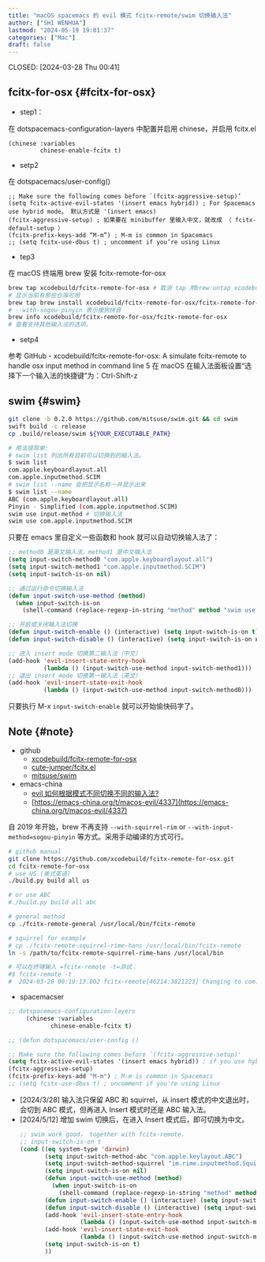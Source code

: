 ```yaml
---
title: "macOS spacemacs 的 evil 模式 fcitx-remote/swim 切换输入法"
author: ["SHI WENHUA"]
lastmod: "2024-05-19 19:01:37"
categories: ["Mac"]
draft: false
---
```


CLOSED: <span class="timestamp-wrapper"><span class="timestamp">[2024-03-28 Thu 00:41]</span></span>


## fcitx-for-osx {#fcitx-for-osx}

-   step1：

在 dotspacemacs-configuration-layers 中配置并启用 chinese，并启用 fcitx.el

```elisp
(chinese :variables
         chinese-enable-fcitx t)
```

-   setp2

在 dotspacemacs/user-config()

```elisp
;; Make sure the following comes before `(fcitx-aggressive-setup)’
(setq fcitx-active-evil-states '(insert emacs hybrid)) ; For Spacemacs use hybrid mode。 默认方式是 '(insert emacs)
(fcitx-aggressive-setup) ; 如果要在 minibuffer 里输入中文，就改成 （ fcitx-default-setup ）
(fcitx-prefix-keys-add “M-m”) ; M-m is common in Spacemacs
;; (setq fcitx-use-dbus t) ; uncomment if you’re using Linux
```

-   tep3

在 macOS 终端用 brew 安装 fcitx-remote-for-osx

```bash
brew tap xcodebuild/fcitx-remote-for-osx # 取消 tap 用brew untap xcodebuild/fcitx-remote-for-osx
# 显示当前有那些仓库可用
brew tap brew install xcodebuild/fcitx-remote-for-osx/fcitx-remote-for-osx --with-sogou-pinyin
# --with-sogou-pinyin 表示搜狗拼音
brew info xcodebuild/fcitx-remote-for-osx/fcitx-remote-for-osx
# 查看支持其他输入法的选项。
```

-   setp4

参考 GitHub - xcodebuild/fcitx-remote-for-osx: A simulate fcitx-remote to handle osx input method in command line 5 在 macOS 在输入法面板设置“选择下一个输入法的快捷键”为：Ctrl-Shift-z


## swim {#swim}

```bash
git clone -b 0.2.0 https://github.com/mitsuse/swim.git && cd swim
swift build -c release
cp .build/release/swim ${YOUR_EXECUTABLE_PATH}

# 用法很简单:
# swim list 列出所有目前可以切换到的输入法。
$ swim list
com.apple.keyboardlayout.all
com.apple.inputmethod.SCIM
# swim list --name 会把显示名称一并显示出来
$ swim list --name
ABC (com.apple.keyboardlayout.all)
Pinyin - Simplified (com.apple.inputmethod.SCIM)
swim use input-method # 切换输入法
swim use com.apple.inputmethod.SCIM
```

只要在 emacs 里自定义一些函数和 hook 就可以自动切换输入法了：

```lisp
;; method0 是英文输入法，method1 是中文输入法
(setq input-switch-method0 "com.apple.keyboardlayout.all")
(setq input-switch-method1 "com.apple.inputmethod.SCIM")
(setq input-switch-is-on nil)

;; 通过运行命令切换输入法
(defun input-switch-use-method (method)
  (when input-switch-is-on
    (shell-command (replace-regexp-in-string "method" method "swim use method"))))

;; 开启或关闭输入法切换
(defun input-switch-enable () (interactive) (setq input-switch-is-on t))
(defun input-switch-disable () (interactive) (setq input-switch-is-on nil))

;; 进入 insert mode 切换第二输入法（中文）
(add-hook 'evil-insert-state-entry-hook
          (lambda () (input-switch-use-method input-switch-method1)))
;; 退出 insert mode 切换第一输入法（英文）
(add-hook 'evil-insert-state-exit-hook
          (lambda () (input-switch-use-method input-switch-method0)))
```

只要执行 M-x `input-switch-enable` 就可以开始愉快码字了。


## Note {#note}

-   github
    -   [xcodebuild/fcitx-remote-for-osx](https://github.com/xcodebuild/fcitx-remote-for-osx)
    -   [cute-jumper/fcitx.el](https://github.com/cute-jumper/fcitx.el/tree/master)
    -   [mitsuse/swim](https://github.com/mitsuse/swim)
-   emacs-china
    -   [evil 如何根据模式不同切换不同的输入法?](https://emacs-china.org/t/topic/3152)
    -   [https://emacs-china.org/t/macos-evil/4337](https://emacs-china.org/t/macos-evil/4337)

自 2019 年开始，brew 不再支持 `--with-squirrel-rim` or `--with-input-method=sogou-pinyin` 等方式。采用手动编译的方式可行。

```bash
# github manual
git clone https://github.com/xcodebuild/fcitx-remote-for-osx.git
cd fcitx-remote-for-osx
# use US (美式英语)
./build.py build all us

# or use ABC
#./build.py build all abc

# general method
cp ./fcitx-remote-general /usr/local/bin/fcitx-remote

# squirrel for example
# cp ./fcitx-remote-squirrel-rime-hans /usr/local/bin/fcitx-remote
ln -s /path/to/fcitx-remote-squirrel-rime-hans /usr/local/bin

# 可以在终端输入 =fcitx-remote -t=测试：
#$ fcitx-remote -t
#  2024-03-28 00:19:13.802 fcitx-remote[46214:3821223] Changing to com.apple.keylayout.ABC
```

-   spacemacser

<!--listend-->

```lisp
;; dotspacemacs-configuration-layers
     (chinese :variables
            chinese-enable-fcitx t)

;; (defun dotspacemacs/user-config ()

;; Make sure the following comes before `(fcitx-aggressive-setup)'
(setq fcitx-active-evil-states '(insert emacs hybrid)) ; if you use hybrid mode
(fcitx-aggressive-setup)
(fcitx-prefix-keys-add "M-m") ; M-m is common in Spacemacs
;; (setq fcitx-use-dbus t) ; uncomment if you're using Linux
```

-   [2024/3/28] 输入法只保留 ABC 和 squirrel，从 insert 模式的中文退出时，会切到 ABC 模式，但再进入 Insert 模式时还是 ABC 输入法。
-   [2024/5/12] 增加 swim 切换后，在进入 Insert 模式后，即可切换为中文。
    ```lisp
    ;; swim work good， together with fcitx-remote.
    ;; input-switch-is-on t
    (cond ((eq system-type 'darwin)
           (setq input-switch-method-abc "com.apple.keylayout.ABC")
           (setq input-switch-method-squirrel "im.rime.inputmethod.Squirrel.Hans")
           (setq input-switch-is-on nil)
           (defun input-switch-use-method (method)
             (when input-switch-is-on
               (shell-command (replace-regexp-in-string "method" method "swim use method"))))
           (defun input-switch-enable () (interactive) (setq input-switch-is-on t))
           (defun input-switch-disable () (interactive) (setq input-switch-is-on nil))
           (add-hook 'evil-insert-state-entry-hook
                     (lambda () (input-switch-use-method input-switch-method-squirrel)))
           (add-hook 'evil-insert-state-exit-hook
                     (lambda () (input-switch-use-method input-switch-method-abc)))
           (setq input-switch-is-on t)
           ))
    ```
